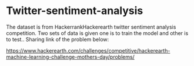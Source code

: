 # Twitter-sentiment-analysis
The dataset is from HackerrankHackerearth twitter sentiment analysis competition. 
Two sets of data is given one is to train the model and other is to test.. Sharing link of the problem below:

https://www.hackerearth.com/challenges/competitive/hackerearth-machine-learning-challenge-mothers-day/problems/
